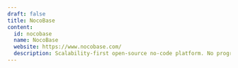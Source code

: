 ```yaml
---
draft: false
title: NocoBase
content:
  id: nocobase
  name: NocoBase
  website: https://www.nocobase.com/
  description: Scalability-first open-source no-code platform. No programming required, build your own collaboration platform, management system with NocoBase in minutes.
---
```

